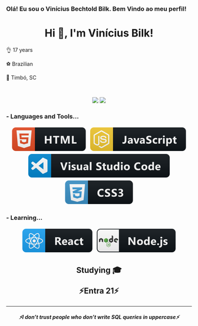 ### Olá! Eu sou o Vinícius Bechtold Bilk. Bem Vindo ao meu perfil!

<h1 align="center">Hi 👋, I'm Vinícius Bilk!</h1>
<p>👌 17 years</p>
<p>⚽ Brazilian</p>
<p>🌆 Timbó, SC</p>
<br>

<p align = "center">
  <img height="165em" src = "https://github-readme-stats.vercel.app/api?username=ViniBilk&show_icons=true&theme=bear" >
   <img height="165em" src="https://github-readme-stats.vercel.app/api/top-langs/?username=ViniBilk&layout=compact&langs_count=7&theme=jolly"/>
</p>

### - Languages and Tools...

<p align="center">
  <!-- For more icons please follow  https://github.com/MikeCodesDotNET/ColoredBadges -->
  <img src="https://raw.githubusercontent.com/8bithemant/8bithemant/master/svg/dev/languages/html.svg" alt="html" style="vertical-align:top; margin:4px">
  <img src="https://raw.githubusercontent.com/8bithemant/8bithemant/master/svg/dev/languages/js.svg" alt="js" style="vertical-align:top; margin:4px">
  <img src="https://raw.githubusercontent.com/8bithemant/8bithemant/master/svg/dev/tools/visualstudio_code.svg" alt="vscode" style="vertical-align:top; margin:4px">
  <img src="https://github.com/MikeCodesDotNET/ColoredBadges/blob/master/svg/dev/languages/css3.svg" alt="css3" style="vertical-align:top; margin:4px">
</p>

### - Learning...

<p align="center">  
  <img src="https://raw.githubusercontent.com/8bithemant/8bithemant/master/svg/dev/frameworks/react.svg" alt="react" style="vertical-align:top; margin:4px">
  <img src="https://github.com/MikeCodesDotNET/ColoredBadges/blob/master/svg/dev/frameworks/nodejs.svg" alt="nodejs" style="vertical-align:top; margin:4px">
</p>

<h2 align="center">
  <p>Studying 🎓</p>
  <p>⚡️Entra 21⚡️</p>
</h3>
<hr/>
  
<h5 align="center">
 <i>⚡️I don’t trust people who don’t write SQL queries in uppercase⚡️</i>
</h5>

